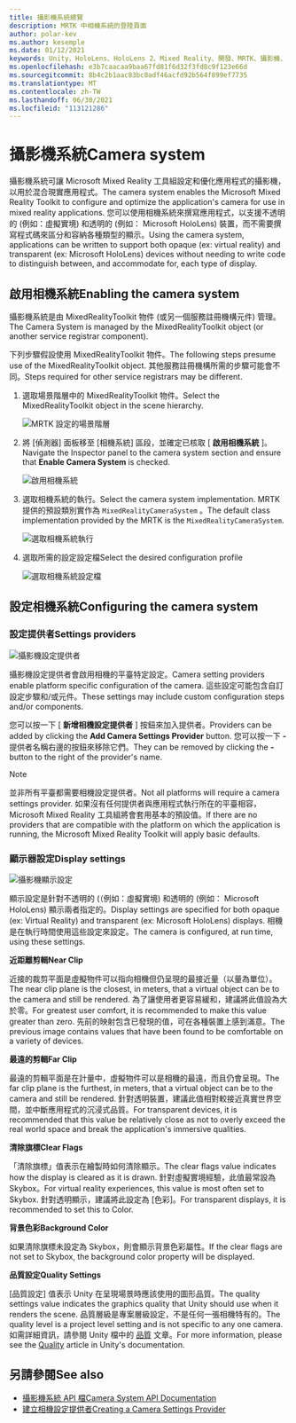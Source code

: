 ```yaml
---
title: 攝影機系統總覽
description: MRTK 中相機系統的登陸頁面
author: polar-kev
ms.author: kesemple
ms.date: 01/12/2021
keywords: Unity、HoloLens、HoloLens 2、Mixed Reality、開發、MRTK、攝影機、
ms.openlocfilehash: e3b7caacaa9baa67fd81f6d32f3fd8c9f123e66d
ms.sourcegitcommit: 8b4c2b1aac83bc8adf46acfd92b564f899ef7735
ms.translationtype: MT
ms.contentlocale: zh-TW
ms.lasthandoff: 06/30/2021
ms.locfileid: "113121286"
---
```

# <a name="camera-system"></a><span data-ttu-id="4a2fe-104">攝影機系統</span><span class="sxs-lookup"><span data-stu-id="4a2fe-104">Camera system</span></span>

<span data-ttu-id="4a2fe-105">攝影機系統可讓 Microsoft Mixed Reality 工具組設定和優化應用程式的攝影機，以用於混合現實應用程式。</span><span class="sxs-lookup"><span data-stu-id="4a2fe-105">The camera system enables the Microsoft Mixed Reality Toolkit to configure and optimize the application's camera for use in mixed reality applications.</span></span> <span data-ttu-id="4a2fe-106">您可以使用相機系統來撰寫應用程式，以支援不透明的 (例如：虛擬實境) 和透明的 (例如： Microsoft HoloLens) 裝置，而不需要撰寫程式碼來區分和容納各種類型的顯示。</span><span class="sxs-lookup"><span data-stu-id="4a2fe-106">Using the camera system, applications can be written to support both opaque (ex: virtual reality) and transparent (ex: Microsoft HoloLens) devices without needing to write code to distinguish between, and accommodate for, each type of display.</span></span>

## <a name="enabling-the-camera-system"></a><span data-ttu-id="4a2fe-107">啟用相機系統</span><span class="sxs-lookup"><span data-stu-id="4a2fe-107">Enabling the camera system</span></span>

<span data-ttu-id="4a2fe-108">攝影機系統是由 MixedRealityToolkit 物件 (或另一個服務註冊機構元件) 管理。</span><span class="sxs-lookup"><span data-stu-id="4a2fe-108">The Camera System is managed by the MixedRealityToolkit object (or another service registrar component).</span></span>

<span data-ttu-id="4a2fe-109">下列步驟假設使用 MixedRealityToolkit 物件。</span><span class="sxs-lookup"><span data-stu-id="4a2fe-109">The following steps presume use of the MixedRealityToolkit object.</span></span> <span data-ttu-id="4a2fe-110">其他服務註冊機構所需的步驟可能會不同。</span><span class="sxs-lookup"><span data-stu-id="4a2fe-110">Steps required for other service registrars may be different.</span></span>

1. <span data-ttu-id="4a2fe-111">選取場景階層中的 MixedRealityToolkit 物件。</span><span class="sxs-lookup"><span data-stu-id="4a2fe-111">Select the MixedRealityToolkit object in the scene hierarchy.</span></span>

    ![MRTK 設定的場景階層](../images/MRTK_ConfiguredHierarchy.png)

2. <span data-ttu-id="4a2fe-113">將 [偵測器] 面板移至 [相機系統] 區段，並確定已核取 [ **啟用相機系統** ]。</span><span class="sxs-lookup"><span data-stu-id="4a2fe-113">Navigate the Inspector panel to the camera system section and ensure that **Enable Camera System** is checked.</span></span>

    ![啟用相機系統](../images/camera-system/EnableCameraSystem.png)

3. <span data-ttu-id="4a2fe-115">選取相機系統的執行。</span><span class="sxs-lookup"><span data-stu-id="4a2fe-115">Select the camera system implementation.</span></span> <span data-ttu-id="4a2fe-116">MRTK 提供的預設類別實作為 `MixedRealityCameraSystem` 。</span><span class="sxs-lookup"><span data-stu-id="4a2fe-116">The default class implementation provided by the MRTK is the `MixedRealityCameraSystem`.</span></span>

    ![選取相機系統執行](../images/camera-system/SelectCameraSystemType.png)

4. <span data-ttu-id="4a2fe-118">選取所需的設定設定檔</span><span class="sxs-lookup"><span data-stu-id="4a2fe-118">Select the desired configuration profile</span></span>

    ![選取相機系統設定檔](../images/camera-system/SelectCameraProfile.png)

## <a name="configuring-the-camera-system"></a><span data-ttu-id="4a2fe-120">設定相機系統</span><span class="sxs-lookup"><span data-stu-id="4a2fe-120">Configuring the camera system</span></span>

### <a name="settings-providers"></a><span data-ttu-id="4a2fe-121">設定提供者</span><span class="sxs-lookup"><span data-stu-id="4a2fe-121">Settings providers</span></span>

![攝影機設定提供者](../images/camera-system/CameraSettingsProviders.png)

<span data-ttu-id="4a2fe-123">攝影機設定提供者會啟用相機的平臺特定設定。</span><span class="sxs-lookup"><span data-stu-id="4a2fe-123">Camera setting providers enable platform specific configuration of the camera.</span></span> <span data-ttu-id="4a2fe-124">這些設定可能包含自訂設定步驟和/或元件。</span><span class="sxs-lookup"><span data-stu-id="4a2fe-124">These settings may include custom configuration steps and/or components.</span></span>

<span data-ttu-id="4a2fe-125">您可以按一下 [ **新增相機設定提供者** ] 按鈕來加入提供者。</span><span class="sxs-lookup"><span data-stu-id="4a2fe-125">Providers can be added by clicking the **Add Camera Settings Provider** button.</span></span> <span data-ttu-id="4a2fe-126">您可以按一下 **-** 提供者名稱右邊的按鈕來移除它們。</span><span class="sxs-lookup"><span data-stu-id="4a2fe-126">They can be removed by clicking the **-** button to the right of the provider's name.</span></span>

> [!Note]
> <span data-ttu-id="4a2fe-127">並非所有平臺都需要相機設定提供者。</span><span class="sxs-lookup"><span data-stu-id="4a2fe-127">Not all platforms will require a camera settings provider.</span></span> <span data-ttu-id="4a2fe-128">如果沒有任何提供者與應用程式執行所在的平臺相容，Microsoft Mixed Reality 工具組將會套用基本的預設值。</span><span class="sxs-lookup"><span data-stu-id="4a2fe-128">If there are no providers that are compatible with the platform on which the application is running, the Microsoft Mixed Reality Toolkit will apply basic defaults.</span></span>

### <a name="display-settings"></a><span data-ttu-id="4a2fe-129">顯示器設定</span><span class="sxs-lookup"><span data-stu-id="4a2fe-129">Display settings</span></span>

![攝影機顯示設定](../images/camera-system/CameraDisplaySettings.png)

<span data-ttu-id="4a2fe-131">顯示設定是針對不透明的 (（例如：虛擬實境) 和透明的 (例如： Microsoft HoloLens) 顯示兩者指定的。</span><span class="sxs-lookup"><span data-stu-id="4a2fe-131">Display settings are specified for both opaque (ex: Virtual Reality) and transparent (ex: Microsoft HoloLens) displays.</span></span> <span data-ttu-id="4a2fe-132">相機是在執行時間使用這些設定來設定。</span><span class="sxs-lookup"><span data-stu-id="4a2fe-132">The camera is configured, at run time, using these settings.</span></span>

<span data-ttu-id="4a2fe-133">**近距離剪輯**</span><span class="sxs-lookup"><span data-stu-id="4a2fe-133">**Near Clip**</span></span>

<span data-ttu-id="4a2fe-134">近接的裁剪平面是虛擬物件可以指向相機但仍呈現的最接近量（以量為單位）。</span><span class="sxs-lookup"><span data-stu-id="4a2fe-134">The near clip plane is the closest, in meters, that a virtual object can be to the camera and still be rendered.</span></span> <span data-ttu-id="4a2fe-135">為了讓使用者更容易緩和，建議將此值設為大於零。</span><span class="sxs-lookup"><span data-stu-id="4a2fe-135">For greatest user comfort, it is recommended to make this value greater than zero.</span></span> <span data-ttu-id="4a2fe-136">先前的映射包含已發現的值，可在各種裝置上感到滿意。</span><span class="sxs-lookup"><span data-stu-id="4a2fe-136">The previous image contains values that have been found to be comfortable on a variety of devices.</span></span>

<span data-ttu-id="4a2fe-137">**最遠的剪輯**</span><span class="sxs-lookup"><span data-stu-id="4a2fe-137">**Far Clip**</span></span>

<span data-ttu-id="4a2fe-138">最遠的剪輯平面是在計量中，虛擬物件可以是相機的最遠，而且仍會呈現。</span><span class="sxs-lookup"><span data-stu-id="4a2fe-138">The far clip plane is the furthest, in meters, that a virtual object can be to the camera and still be rendered.</span></span> <span data-ttu-id="4a2fe-139">針對透明裝置，建議此值相對較接近真實世界空間，並中斷應用程式的沉浸式品質。</span><span class="sxs-lookup"><span data-stu-id="4a2fe-139">For transparent devices, it is recommended that this value be relatively close as not to overly exceed the real world space and break the application's immersive qualities.</span></span>

<span data-ttu-id="4a2fe-140">**清除旗標**</span><span class="sxs-lookup"><span data-stu-id="4a2fe-140">**Clear Flags**</span></span>

<span data-ttu-id="4a2fe-141">「清除旗標」值表示在繪製時如何清除顯示。</span><span class="sxs-lookup"><span data-stu-id="4a2fe-141">The clear flags value indicates how the display is cleared as it is drawn.</span></span> <span data-ttu-id="4a2fe-142">針對虛擬實境經驗，此值最常設為 Skybox。</span><span class="sxs-lookup"><span data-stu-id="4a2fe-142">For virtual reality experiences, this value is most often set to Skybox.</span></span> <span data-ttu-id="4a2fe-143">針對透明顯示，建議將此設定為 [色彩]。</span><span class="sxs-lookup"><span data-stu-id="4a2fe-143">For transparent displays, it is recommended to set this to Color.</span></span>

<span data-ttu-id="4a2fe-144">**背景色彩**</span><span class="sxs-lookup"><span data-stu-id="4a2fe-144">**Background Color**</span></span>

<span data-ttu-id="4a2fe-145">如果清除旗標未設定為 Skybox，則會顯示背景色彩屬性。</span><span class="sxs-lookup"><span data-stu-id="4a2fe-145">If the clear flags are not set to Skybox, the background color property will be displayed.</span></span>

<span data-ttu-id="4a2fe-146">**品質設定**</span><span class="sxs-lookup"><span data-stu-id="4a2fe-146">**Quality Settings**</span></span>

<span data-ttu-id="4a2fe-147">[品質設定] 值表示 Unity 在呈現場景時應該使用的圖形品質。</span><span class="sxs-lookup"><span data-stu-id="4a2fe-147">The quality settings value indicates the graphics quality that Unity should use when it renders the scene.</span></span> <span data-ttu-id="4a2fe-148">品質層級是專案層級設定，不是任何一張相機特有的。</span><span class="sxs-lookup"><span data-stu-id="4a2fe-148">The quality level is a project level setting and is not specific to any one camera.</span></span> <span data-ttu-id="4a2fe-149">如需詳細資訊，請參閱 Unity 檔中的 [品質](https://docs.unity3d.com/Manual/class-QualitySettings.html) 文章。</span><span class="sxs-lookup"><span data-stu-id="4a2fe-149">For more information, please see the [Quality](https://docs.unity3d.com/Manual/class-QualitySettings.html) article in Unity's documentation.</span></span>

## <a name="see-also"></a><span data-ttu-id="4a2fe-150">另請參閱</span><span class="sxs-lookup"><span data-stu-id="4a2fe-150">See also</span></span>

- [<span data-ttu-id="4a2fe-151">攝影機系統 API 檔</span><span class="sxs-lookup"><span data-stu-id="4a2fe-151">Camera System API Documentation</span></span>](xref:Microsoft.MixedReality.Toolkit.CameraSystem)
- [<span data-ttu-id="4a2fe-152">建立相機設定提供者</span><span class="sxs-lookup"><span data-stu-id="4a2fe-152">Creating a Camera Settings Provider</span></span>](create-settings-provider.md)
